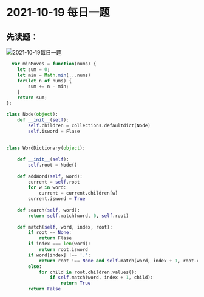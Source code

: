 # 2021-10-19 每日一题

## 先读题：

![2021-10-19每日一题](D:\study\JDR_Blog\docs\leetcode\One_question_per_day\img\20211020112939.png)

[](https://leetcode-cn.com/problems/minimum-moves-to-equal-array-elements/)
```javascript
  var minMoves = function(nums) {
    let sum = 0;
    let min = Math.min(...nums)
    for(let n of nums) {
        sum += n - min;
    }
    return sum;
};
```

```python
class Node(object):
	def __init__(self):
		self.children = collections.defaultdict(Node)
        self.isword = Flase
            
         
class WordDictionary(object):
    
    def __init__(self):
        self.root = Node()
        
    def addWord(self, word):
        current = self.root
        for w in word:
            current = current.children[w]
        current.isword = True
        
    def search(self, word):
        return self.match(word, 0, self.root)
    
    def match(self, word, index, root):
        if root == None:
            return Flase
        if index === len(word):
            return root.isword
        if word[index] !== '.':
            return root !== None and self.match(word, index + 1, root.children.get(word[index]))
        else:
            for child in root.children.values():
                if self.match(word, index + 1, child):
                    return True
       	return False
             
        
```